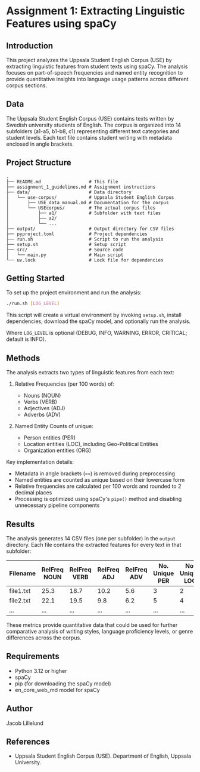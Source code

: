 # Assignment 1: Extracting Linguistic Features using spaCy

## Introduction
This project analyzes the Uppsala Student English Corpus (USE) by extracting linguistic features from student texts using spaCy. The analysis focuses on part-of-speech frequencies and named entity recognition to provide quantitative insights into language usage patterns across different corpus sections.

## Data
The Uppsala Student English Corpus (USE) contains texts written by Swedish university students of English. The corpus is organized into 14 subfolders (a1-a5, b1-b8, c1) representing different text categories and student levels. Each text file contains student writing with metadata enclosed in angle brackets.

## Project Structure

```
.
├── README.md                  # This file
├── assignment_1_guidelines.md # Assignment instructions
├── data/                      # Data directory
│   └── use-corpus/            # Uppsala Student English Corpus
│       ├── USE_data_manual.md # Documentation for the corpus
│       └── USEcorpus/         # The actual corpus files
│           ├── a1/            # Subfolder with text files
│           ├── a2/
│           └── ...
├── output/                    # Output directory for CSV files
├── pyproject.toml             # Project dependencies
├── run.sh                     # Script to run the analysis
├── setup.sh                   # Setup script
├── src/                       # Source code
│   └── main.py                # Main script
└── uv.lock                    # Lock file for dependencies
```

## Getting Started
To set up the project environment and run the analysis:

```bash
./run.sh [LOG_LEVEL]
```

This script will create a virtual environment by invoking `setup.sh`, install dependencies, download the spaCy model, and optionally run the analysis.


Where `LOG_LEVEL` is optional (DEBUG, INFO, WARNING, ERROR, CRITICAL; default is INFO).

## Methods
The analysis extracts two types of linguistic features from each text:

1. Relative Frequencies (per 100 words) of:
   - Nouns (NOUN)
   - Verbs (VERB)
   - Adjectives (ADJ)
   - Adverbs (ADV)

2. Named Entity Counts of unique:
   - Person entities (PER)
   - Location entities (LOC), including Geo-Political Entities
   - Organization entities (ORG)

Key implementation details:
- Metadata in angle brackets (`<>`) is removed during preprocessing
- Named entities are counted as unique based on their lowercase form
- Relative frequencies are calculated per 100 words and rounded to 2 decimal places
- Processing is optimized using spaCy's `pipe()` method and disabling unnecessary pipeline components

## Results
The analysis generates 14 CSV files (one per subfolder) in the `output` directory. Each file contains the extracted features for every text in that subfolder:

| Filename | RelFreq NOUN | RelFreq VERB | RelFreq ADJ | RelFreq ADV | No. Unique PER | No. Unique LOC | No. Unique ORG |
|----------|-------------|-------------|------------|------------|---------------|--------------|--------------|
| file1.txt | 25.3 | 18.7 | 10.2 | 5.6 | 3 | 2 | 1 |
| file2.txt | 22.1 | 19.5 | 9.8 | 6.2 | 5 | 4 | 0 |
| ... | ... | ... | ... | ... | ... | ... | ... |

These metrics provide quantitative data that could be used for further comparative analysis of writing styles, language proficiency levels, or genre differences across the corpus.

## Requirements

- Python 3.12 or higher
- spaCy
- pip (for downloading the spaCy model)
- en_core_web_md model for spaCy

## Author

Jacob Lillelund

## References

- Uppsala Student English Corpus (USE). Department of English, Uppsala University.